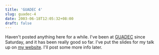 ```yaml
---
title: 'GUADEC 4'
slug: guadec-4
date: 2003-06-18T12:05:32+08:00
draft: false
---
```


Haven\'t posted anything here for a while. I\'ve been at
[GUADEC](http://www.guadec.org/) since Saturday, and it has been really
good so far. I\'ve put the slides for my talk up on [my
website](http://www.daa.com.au/~james/talks/). I\'ll post some more info
later.
